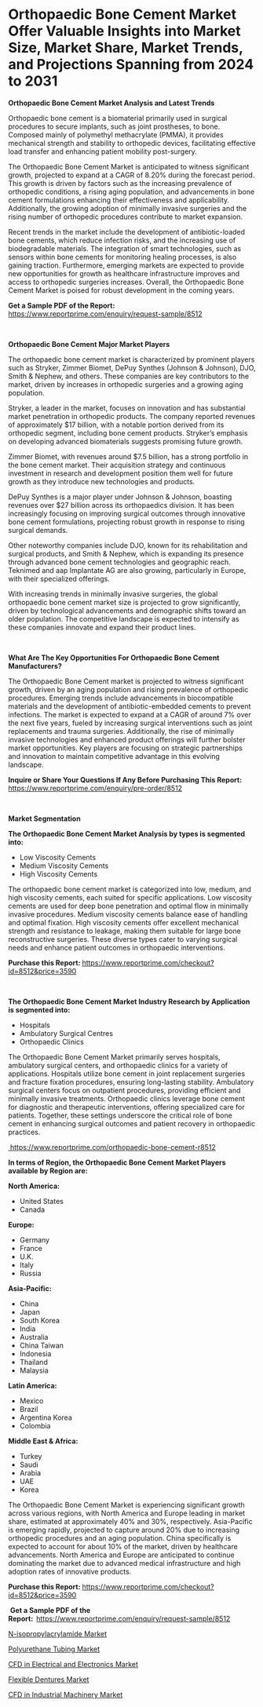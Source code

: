 <p><h1>Orthopaedic Bone Cement Market Offer Valuable Insights into Market Size, Market Share, Market Trends, and Projections Spanning from 2024 to 2031</h1></p><p><strong>Orthopaedic Bone Cement Market Analysis and Latest Trends</strong></p>
<p><p>Orthopaedic bone cement is a biomaterial primarily used in surgical procedures to secure implants, such as joint prostheses, to bone. Composed mainly of polymethyl methacrylate (PMMA), it provides mechanical strength and stability to orthopedic devices, facilitating effective load transfer and enhancing patient mobility post-surgery.</p><p>The Orthopaedic Bone Cement Market is anticipated to witness significant growth, projected to expand at a CAGR of 8.20% during the forecast period. This growth is driven by factors such as the increasing prevalence of orthopedic conditions, a rising aging population, and advancements in bone cement formulations enhancing their effectiveness and applicability. Additionally, the growing adoption of minimally invasive surgeries and the rising number of orthopedic procedures contribute to market expansion.</p><p>Recent trends in the market include the development of antibiotic-loaded bone cements, which reduce infection risks, and the increasing use of biodegradable materials. The integration of smart technologies, such as sensors within bone cements for monitoring healing processes, is also gaining traction. Furthermore, emerging markets are expected to provide new opportunities for growth as healthcare infrastructure improves and access to orthopedic surgeries increases. Overall, the Orthopaedic Bone Cement Market is poised for robust development in the coming years.</p></p>
<p><strong>Get a Sample PDF of the Report:&nbsp;</strong> <a href="https://www.reportprime.com/enquiry/request-sample/8512">https://www.reportprime.com/enquiry/request-sample/8512</a></p>
<p>&nbsp;</p>
<p><strong>Orthopaedic Bone Cement Major Market Players</strong></p>
<p><p>The orthopaedic bone cement market is characterized by prominent players such as Stryker, Zimmer Biomet, DePuy Synthes (Johnson & Johnson), DJO, Smith & Nephew, and others. These companies are key contributors to the market, driven by increases in orthopedic surgeries and a growing aging population.</p><p>Stryker, a leader in the market, focuses on innovation and has substantial market penetration in orthopedic products. The company reported revenues of approximately $17 billion, with a notable portion derived from its orthopedic segment, including bone cement products. Stryker’s emphasis on developing advanced biomaterials suggests promising future growth.</p><p>Zimmer Biomet, with revenues around $7.5 billion, has a strong portfolio in the bone cement market. Their acquisition strategy and continuous investment in research and development position them well for future growth as they introduce new technologies and products.</p><p>DePuy Synthes is a major player under Johnson & Johnson, boasting revenues over $27 billion across its orthopaedics division. It has been increasingly focusing on improving surgical outcomes through innovative bone cement formulations, projecting robust growth in response to rising surgical demands.</p><p>Other noteworthy companies include DJO, known for its rehabilitation and surgical products, and Smith & Nephew, which is expanding its presence through advanced bone cement technologies and geographic reach. Teknimed and aap Implantate AG are also growing, particularly in Europe, with their specialized offerings.</p><p>With increasing trends in minimally invasive surgeries, the global orthopaedic bone cement market size is projected to grow significantly, driven by technological advancements and demographic shifts toward an older population. The competitive landscape is expected to intensify as these companies innovate and expand their product lines.</p></p>
<p>&nbsp;</p>
<p><strong>What Are The Key Opportunities For Orthopaedic Bone Cement Manufacturers?</strong></p>
<p><p>The Orthopaedic Bone Cement market is projected to witness significant growth, driven by an aging population and rising prevalence of orthopedic procedures. Emerging trends include advancements in biocompatible materials and the development of antibiotic-embedded cements to prevent infections. The market is expected to expand at a CAGR of around 7% over the next five years, fueled by increasing surgical interventions such as joint replacements and trauma surgeries. Additionally, the rise of minimally invasive technologies and enhanced product offerings will further bolster market opportunities. Key players are focusing on strategic partnerships and innovation to maintain competitive advantage in this evolving landscape.</p></p>
<p><strong>Inquire or Share Your Questions If Any Before Purchasing This Report:</strong> <a href="https://www.reportprime.com/enquiry/pre-order/8512">https://www.reportprime.com/enquiry/pre-order/8512</a></p>
<p>&nbsp;</p>
<p><strong>Market Segmentation</strong></p>
<p><strong>The Orthopaedic Bone Cement Market Analysis by types is segmented into:</strong></p>
<p><ul><li>Low Viscosity Cements</li><li>Medium Viscosity Cements</li><li>High Viscosity Cements</li></ul></p>
<p><p>The orthopaedic bone cement market is categorized into low, medium, and high viscosity cements, each suited for specific applications. Low viscosity cements are used for deep bone penetration and optimal flow in minimally invasive procedures. Medium viscosity cements balance ease of handling and optimal fixation. High viscosity cements offer excellent mechanical strength and resistance to leakage, making them suitable for large bone reconstructive surgeries. These diverse types cater to varying surgical needs and enhance patient outcomes in orthopaedic interventions.</p></p>
<p><strong>Purchase this Report:&nbsp;</strong><a href="https://www.reportprime.com/checkout?id=8512&price=3590">https://www.reportprime.com/checkout?id=8512&price=3590</a></p>
<p>&nbsp;</p>
<p><strong>The Orthopaedic Bone Cement Market Industry Research by Application is segmented into:</strong></p>
<p><ul><li>Hospitals</li><li>Ambulatory Surgical Centres</li><li>Orthopaedic Clinics</li></ul></p>
<p><p>The Orthopaedic Bone Cement Market primarily serves hospitals, ambulatory surgical centers, and orthopaedic clinics for a variety of applications. Hospitals utilize bone cement in joint replacement surgeries and fracture fixation procedures, ensuring long-lasting stability. Ambulatory surgical centers focus on outpatient procedures, providing efficient and minimally invasive treatments. Orthopaedic clinics leverage bone cement for diagnostic and therapeutic interventions, offering specialized care for patients. Together, these settings underscore the critical role of bone cement in enhancing surgical outcomes and patient recovery in orthopaedic practices.</p></p>
<p><a href="https://www.reportprime.com/orthopaedic-bone-cement-r8512">&nbsp;https://www.reportprime.com/orthopaedic-bone-cement-r8512</a></p>
<p><strong>In terms of Region, the Orthopaedic Bone Cement Market Players available by Region are:</strong></p>
<p>
    <p> <strong> North America: </strong>
        <ul>
            <li>United States</li>
            <li>Canada</li>
        </ul>
        </p> 
    <p> <strong> Europe: </strong>
        <ul>
            <li>Germany</li>
            <li>France</li>
            <li>U.K.</li>
            <li>Italy</li>
            <li>Russia</li>
        </ul>
        </p> 
    <p> <strong> Asia-Pacific: </strong>
        <ul>
            <li>China</li>
            <li>Japan</li>
            <li>South Korea</li>
            <li>India</li>
            <li>Australia</li>
            <li>China Taiwan</li>
            <li>Indonesia</li>
            <li>Thailand</li>
            <li>Malaysia</li>
        </ul>
        </p> 
    <p> <strong> Latin America: </strong>
        <ul>
            <li>Mexico</li>
            <li>Brazil</li>
            <li>Argentina Korea</li>
            <li>Colombia</li>
        </ul>
        </p> 
    <p> <strong> Middle East & Africa: </strong>
        <ul>
            <li>Turkey</li>
            <li>Saudi</li>
            <li>Arabia</li>
            <li>UAE</li>
            <li>Korea</li>
        </ul>
    </p>
    </p>
<p><p>The Orthopaedic Bone Cement Market is experiencing significant growth across various regions, with North America and Europe leading in market share, estimated at approximately 40% and 30%, respectively. Asia-Pacific is emerging rapidly, projected to capture around 20% due to increasing orthopedic procedures and an aging population. China specifically is expected to account for about 10% of the market, driven by healthcare advancements. North America and Europe are anticipated to continue dominating the market due to advanced medical infrastructure and high adoption rates of innovative products.</p></p>
<p><strong>Purchase this Report: </strong><a href="https://www.reportprime.com/checkout?id=8512&price=3590">https://www.reportprime.com/checkout?id=8512&price=3590</a></p>
<p>&nbsp;<strong>Get a Sample PDF of the Report:&nbsp;&nbsp;</strong><a href="https://www.reportprime.com/enquiry/request-sample/8512">https://www.reportprime.com/enquiry/request-sample/8512</a></p>
<p><strong></strong></p>
<p><p><a href="https://issuu.com/reportprime-2/docs/n-isopropylacrylamide-market-size-2_b8c63d595aeeed">N-isopropylacrylamide Market</a></p><p><a href="https://www.linkedin.com/pulse/analyzing-polyurethane-tubing-market-dynamics-growth-rvfsf?trackingId=Tje7uv%2BCSy29Ue9Uls2drw%3D%3D">Polyurethane Tubing Market</a></p><p><a href="https://medium.com/@paulcormier1971/this-report-aims-to-provide-a-comprehensive-presentation-of-the-global-market-for-cfd-in-electrical-c75d6131e161">CFD in Electrical and Electronics Market</a></p><p><a href="https://www.linkedin.com/pulse/mapping-flexible-dentures-market-trends-challenges-breakthroughs-qdpif?trackingId=OGocLvgZQ%2FiTtt0rQ%2BJAsA%3D%3D">Flexible Dentures Market</a></p><p><a href="https://medium.com/@paulcormier1971/this-report-aims-to-provide-a-comprehensive-presentation-of-the-global-market-for-cfd-in-industrial-a617a86e9ba5">CFD in Industrial Machinery Market</a></p></p>